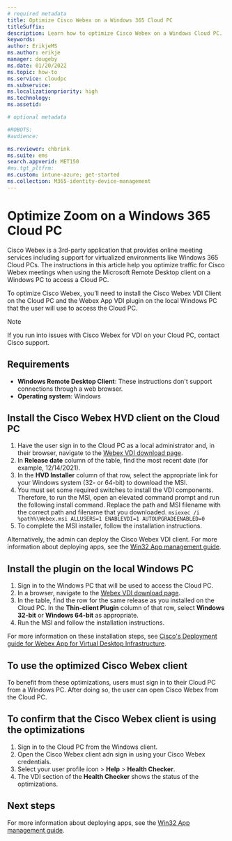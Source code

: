 ```yaml
---
# required metadata
title: Optimize Cisco Webex on a Windows 365 Cloud PC
titleSuffix:
description: Learn how to optimize Cisco Webex on a Windows Cloud PC.
keywords:
author: ErikjeMS  
ms.author: erikje
manager: dougeby
ms.date: 01/20/2022
ms.topic: how-to
ms.service: cloudpc
ms.subservice:
ms.localizationpriority: high
ms.technology:
ms.assetid: 

# optional metadata

#ROBOTS:
#audience:

ms.reviewer: chbrink
ms.suite: ems
search.appverid: MET150
#ms.tgt_pltfrm:
ms.custom: intune-azure; get-started
ms.collection: M365-identity-device-management
---
```


# Optimize Zoom on a Windows 365 Cloud PC

Cisco Webex is a 3rd-party application that provides online meeting services including support for virtualized environments like Windows 365 Cloud PCs. The instructions in this article help you optimize traffic for Cisco Webex meetings when using the Microsoft Remote Desktop client on a Windows PC to access a Cloud PC.

To optimize Cisco Webex, you’ll need to install the Cisco Webex VDI Client on the Cloud PC and the Webex App VDI plugin on the local Windows PC that the user will use to access the Cloud PC.

> [!NOTE]  
> If you run into issues with Cisco Webex for VDI on your Cloud PC, contact Cisco support.

## Requirements

- **Windows Remote Desktop Client**: These instructions don't support connections through a web browser.
- **Operating system**: Windows

## Install the Cisco Webex HVD client on the Cloud PC

1. Have the user sign in to the Cloud PC as a local administrator and, in their browser, navigate to the [Webex VDI download page](https://www.webex.com/downloads/teams-vdi.html).
2. In **Release date** column of the table, find the most recent date (for example, 12/14/2021).
3. In the **HVD Installer** column of that row, select the appropriate link for your Windows system (32- or 64-bit) to download the MSI.
4. You must set some required switches to install the VDI components. Therefore, to run the MSI, open an elevated command prompt and run the following install command. Replace the path and MSI filename with the correct path and filename that you downloaded.
    `msiexec /i %path%\Webex.msi ALLUSERS=1 ENABLEVDI=1 AUTOUPGRADEENABLED=0`
5. To complete the MSI installer, follow the installation instructions.

Alternatively, the admin can deploy the Cisco Webex VDI client. For more information about deploying apps, see the [Win32 App management guide](/mem/intune/apps/apps-win32-app-management).

## Install the plugin on the local Windows PC

1. Sign in to the Windows PC that will be used to access the Cloud PC.
2. In a browser, navigate to the [Webex VDI download page](https://www.webex.com/downloads/teams-vdi.html).
3. In the table, find the row for the same release as you installed on the Cloud PC. In the **Thin-client Plugin** column of that row, select **Windows 32-bit** or **Windows 64-bit** as appropriate.
4. Run the MSI and follow the installation instructions.

For more information on these installation steps, see [Cisco's Deployment guide for Webex App for Virtual Desktop Infrastructure](https://www.cisco.com/c/en/us/td/docs/voice_ip_comm/cloudCollaboration/wbxt/vdi/wbx-vdi-deployment-guide/wbx-teams-vdi-deployment_chapter_010.html).

## To use the optimized Cisco Webex client

To benefit from these optimizations, users must sign in to their Cloud PC from a Windows PC. After doing so, the user can open Cisco Webex from the Cloud PC.

## To confirm that the Cisco Webex client is using the optimizations

1. Sign in to the Cloud PC from the Windows client.
2. Open the Cisco Webex client adn sign in using your Cisco Webex credentials.
3. Select your user profile icon > **Help** > **Health Checker**.
4. The VDI section of the **Health Checker** shows the status of the optimizations.

## Next steps

For more information about deploying apps, see the [Win32 App management guide](/mem/intune/apps/apps-win32-app-management).

